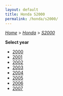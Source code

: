 ```yaml
---
layout: default
title: Honda S2000
permalink: /honda/s2000/
---
```

[*Home*](/) > [*Honda*](/honda/) > [*S2000*](/honda/s2000/)

**Select year**

- [2000](/honda/s2000/2000/)
- [2001](/honda/s2000/2001/)
- [2002](/honda/s2000/2002/)
- [2003](/honda/s2000/2003/)
- [2004](/honda/s2000/2004/)
- [2005](/honda/s2000/2005/)
- [2006](/honda/s2000/2006/)
- [2007](/honda/s2000/2007/)